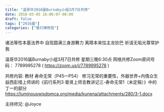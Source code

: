 ```yaml
---
title: "温哥华2016届Burnaby小组3月7日共修"
date: 2018-03-05 16:06:07-08:00
draft: false
tags: ["2016届"]
categories: ["慧灯禅修班"]
---
```

诸法等性本基法界中 自现圆满三身游舞力
离障本来怙主龙钦巴 祈请无垢光尊常护我

温哥华2016届Burnaby小组3月7日共修
星期三晚6:30点
网络共修Zoom房间号码： 7789995278 ( https://zoom.us/j/7789995278 )

共修内容: 
教材 寿命无常（P45—P54） 修习无常的重要性，外器世界+内情众生 
益西彭措上师讲的《前行系列3·普贤上师言教讲记三-寿命无常1（未定稿）》中的丁一的部分
 https://luminouswisdomca.org/media/kunena/attachments/280/3-1.docx

主持师兄: @Joyce
